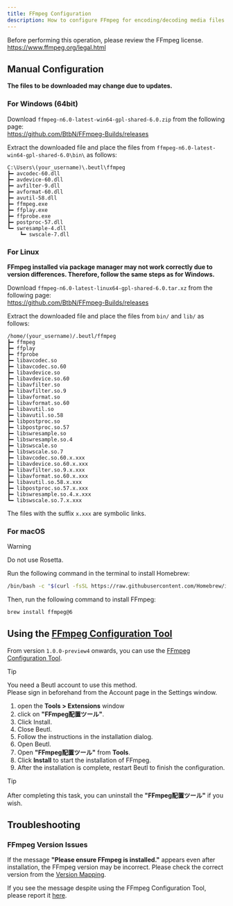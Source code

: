 ```yaml
---
title: FFmpeg Configuration
description: How to configure FFmpeg for encoding/decoding media files in Beutl
---
```


Before performing this operation, please review the FFmpeg license.  
https://www.ffmpeg.org/legal.html

## Manual Configuration

**The files to be downloaded may change due to updates.**

### For Windows (64bit)
Download `ffmpeg-n6.0-latest-win64-gpl-shared-6.0.zip` from the following page:  
https://github.com/BtbN/FFmpeg-Builds/releases

Extract the downloaded file and place the files from `ffmpeg-n6.0-latest-win64-gpl-shared-6.0\bin\` as follows:

```
C:\Users\(your_username)\.beutl\ffmpeg
┣━ avcodec-60.dll
┣━ avdevice-60.dll
┣━ avfilter-9.dll
┣━ avformat-60.dll
┣━ avutil-58.dll
┣━ ffmpeg.exe
┣━ ffplay.exe
┣━ ffprobe.exe
┣━ postproc-57.dll
┗━ swresample-4.dll
    ┗━ swscale-7.dll
```

### For Linux
**FFmpeg installed via package manager may not work correctly due to version differences. Therefore, follow the same steps as for Windows.**

Download `ffmpeg-n6.0-latest-linux64-gpl-shared-6.0.tar.xz` from the following page:  
https://github.com/BtbN/FFmpeg-Builds/releases

Extract the downloaded file and place the files from `bin/` and `lib/` as follows:

```
/home/(your_username)/.beutl/ffmpeg
┣━ ffmpeg
┣━ ffplay
┣━ ffprobe
┣━ libavcodec.so
┣━ libavcodec.so.60
┣━ libavdevice.so
┣━ libavdevice.so.60
┣━ libavfilter.so
┣━ libavfilter.so.9
┣━ libavformat.so
┣━ libavformat.so.60
┣━ libavutil.so
┣━ libavutil.so.58
┣━ libpostproc.so
┣━ libpostproc.so.57
┣━ libswresample.so
┣━ libswresample.so.4
┣━ libswscale.so
┣━ libswscale.so.7
┣━ libavcodec.so.60.x.xxx
┣━ libavdevice.so.60.x.xxx
┣━ libavfilter.so.9.x.xxx
┣━ libavformat.so.60.x.xxx
┣━ libavutil.so.58.x.xxx
┣━ libpostproc.so.57.x.xxx
┣━ libswresample.so.4.x.xxx
┗━ libswscale.so.7.x.xxx
```
The files with the suffix `x.xxx` are symbolic links.

### For macOS

> [!WARNING]
> Do not use Rosetta.

Run the following command in the terminal to install Homebrew:
```sh
/bin/bash -c "$(curl -fsSL https://raw.githubusercontent.com/Homebrew/install/HEAD/install.sh)"
```

Then, run the following command to install FFmpeg:
```sh
brew install ffmpeg@6
```

## Using the [FFmpeg Configuration Tool](https://beutl.beditor.net/store/packages/Beutl.Extensions.FFmpegLocator)

From version `1.0.0-preview4` onwards, you can use the [FFmpeg Configuration Tool](https://beutl.beditor.net/store/packages/Beutl.Extensions.FFmpegLocator).

> [!TIP]
> You need a Beutl account to use this method.  
> Please sign in beforehand from the Account page in the Settings window.

1. open the __Tools > Extensions__ window
2. click on __"FFmpeg配置ツール"__.
4. Click Install.
5. Close Beutl.
6. Follow the instructions in the installation dialog.
7. Open Beutl.
8. Open __"FFmpeg配置ツール"__ from __Tools__.
9. Click __Install__ to start the installation of FFmpeg.
10. After the installation is complete, restart Beutl to finish the configuration.

> [!TIP]
> After completing this task, you can uninstall the __"FFmpeg配置ツール"__ if you wish.

## Troubleshooting

### FFmpeg Version Issues
If the message __"Please ensure FFmpeg is installed."__ appears even after installation, the FFmpeg version may be incorrect. Please check the correct version from the [Version Mapping](../extensions/version-mapping.md).

If you see the message despite using the FFmpeg Configuration Tool, please report it [here](https://github.com/b-editor/Beutl.Extensions.FFmpegLocator/issues).
